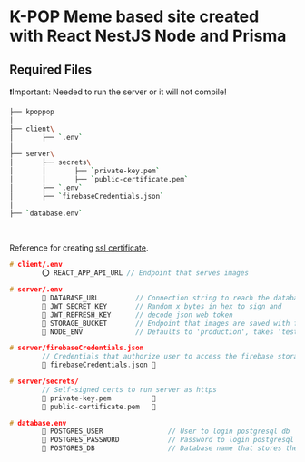 # K-POP Meme based site created with React NestJS Node and Prisma

## Required Files

❗️Important: Needed to run the server or it will not compile!

```bash
├── kpoppop
│
├── client\
│       ├── `.env`
│
├── server\
│       ├── secrets\
│       │       ├── `private-key.pem`
│       │       ├── `public-certificate.pem`
│       ├── `.env`
│       ├── `firebaseCredentials.json`
│
├── `database.env`
```

<br>

Reference for creating [ssl certificate](https://stackoverflow.com/questions/10175812/how-to-generate-a-self-signed-ssl-certificate-using-openssl).

```c
# client/.env
        ⭕ REACT_APP_API_URL // Endpoint that serves images

# server/.env
        🔴 DATABASE_URL         // Connection string to reach the database from the server's side.
        🔴 JWT_SECRET_KEY       // Random x bytes in hex to sign and
        🔴 JWT_REFRESH_KEY      // decode json web token
        🔴 STORAGE_BUCKET       // Endpoint that images are saved with firebase storage.
        🔴 NODE_ENV             // Defaults to 'production', takes 'test' or 'development'

# server/firebaseCredentials.json
        // Credentials that authorize user to access the firebase storage buckets.
        🔴 firebaseCredentials.json 📄

# server/secrets/
        // Self-signed certs to run server as https
        🔴 private-key.pem          📄
        🔴 public-certificate.pem   📄

# database.env
        🔴 POSTGRES_USER                // User to login postgresql db
        🔴 POSTGRES_PASSWORD            // Password to login postgresql db
        🔴 POSTGRES_DB                  // Database name that stores the schemas.
```
